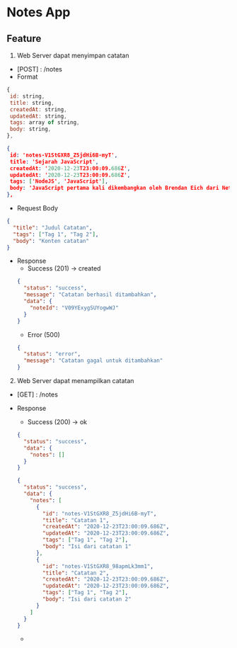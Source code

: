 # Notes App

## **Feature**

1. Web Server dapat menyimpan catatan

- [POST] : /notes
- Format

```javascript
{
 id: string,
 title: string,
 createdAt: string,
 updatedAt: string,
 tags: array of string,
 body: string,
},
```

```json
{
 id: 'notes-V1StGXR8_Z5jdHi6B-myT',
 title: 'Sejarah JavaScript',
 createdAt: '2020-12-23T23:00:09.686Z',
 updatedAt: '2020-12-23T23:00:09.686Z',
 tags: ['NodeJS', 'JavaScript'],
 body: 'JavaScript pertama kali dikembangkan oleh Brendan Eich dari Netscape di bawah nama Mocha, yang nantinya namanya diganti menjadi LiveScript, dan akhirnya menjadi JavaScript. Navigator sebelumnya telah mendukung Java untuk lebih bisa dimanfaatkan para pemrogram yang non-Java.',
},
```

- Request Body

```json
{
  "title": "Judul Catatan",
  "tags": ["Tag 1", "Tag 2"],
  "body": "Konten catatan"
}
```

- Response
  - Success (201) -> created
  ```json
  {
    "status": "success",
    "message": "Catatan berhasil ditambahkan",
    "data": {
      "noteId": "V09YExygSUYogwWJ"
    }
  }
  ```
  - Error (500)
  ```json
  {
    "status": "error",
    "message": "Catatan gagal untuk ditambahkan"
  }
  ```

2. Web Server dapat menampilkan catatan

- [GET] : /notes
- Response

  - Success (200) -> ok

  ```json
  {
    "status": "success",
    "data": {
      "notes": []
    }
  }
  ```
  ```json
  {
    "status": "success",
    "data": {
      "notes": [
        {
          "id": "notes-V1StGXR8_Z5jdHi6B-myT",
          "title": "Catatan 1",
          "createdAt": "2020-12-23T23:00:09.686Z",
          "updatedAt": "2020-12-23T23:00:09.686Z",
          "tags": ["Tag 1", "Tag 2"],
          "body": "Isi dari catatan 1"
        },
        {
          "id": "notes-V1StGXR8_98apmLk3mm1",
          "title": "Catatan 2",
          "createdAt": "2020-12-23T23:00:09.686Z",
          "updatedAt": "2020-12-23T23:00:09.686Z",
          "tags": ["Tag 1", "Tag 2"],
          "body": "Isi dari catatan 2"
        }
      ]
    }
  }
  ```
  - 
